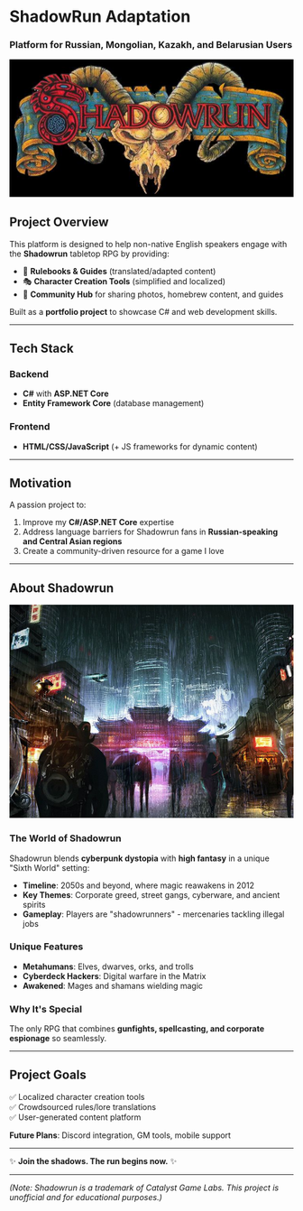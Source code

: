 # ShadowRun Adaptation  
### **Platform for Russian, Mongolian, Kazakh, and Belarusian Users**  

![Game Logo](img_ReadMe/shadowrun.jpg)  

## **Project Overview**  
This platform is designed to help non-native English speakers engage with the **Shadowrun** tabletop RPG by providing:  
- 📖 **Rulebooks & Guides** (translated/adapted content)  
- 🎭 **Character Creation Tools** (simplified and localized)  
- 📢 **Community Hub** for sharing photos, homebrew content, and guides  

Built as a **portfolio project** to showcase C# and web development skills.  

---

## **Tech Stack**  
### Backend  
- **C#** with **ASP.NET Core**  
- **Entity Framework Core** (database management)  
### Frontend  
- **HTML/CSS/JavaScript** (+ JS frameworks for dynamic content)  

---

## **Motivation**  
A passion project to:  
1. Improve my **C#/ASP.NET Core** expertise  
2. Address language barriers for Shadowrun fans in **Russian-speaking and Central Asian regions**  
3. Create a community-driven resource for a game I love  

---

## **About Shadowrun**  
![Cyberpunk City](img_ReadMe/city.jpg)  

### **The World of Shadowrun**  
Shadowrun blends **cyberpunk dystopia** with **high fantasy** in a unique "Sixth World" setting:  
- **Timeline**: 2050s and beyond, where magic reawakens in 2012  
- **Key Themes**: Corporate greed, street gangs, cyberware, and ancient spirits  
- **Gameplay**: Players are "shadowrunners" - mercenaries tackling illegal jobs  

### **Unique Features**  
- **Metahumans**: Elves, dwarves, orks, and trolls  
- **Cyberdeck Hackers**: Digital warfare in the Matrix  
- **Awakened**: Mages and shamans wielding magic  

### **Why It's Special**  
The only RPG that combines **gunfights, spellcasting, and corporate espionage** so seamlessly.  

---

## **Project Goals**  
✅ Localized character creation tools  
✅ Crowdsourced rules/lore translations  
✅ User-generated content platform  

**Future Plans**: Discord integration, GM tools, mobile support  

--- 

✨ **Join the shadows. The run begins now.** ✨  

--- 

*(Note: Shadowrun is a trademark of Catalyst Game Labs. This project is unofficial and for educational purposes.)*  